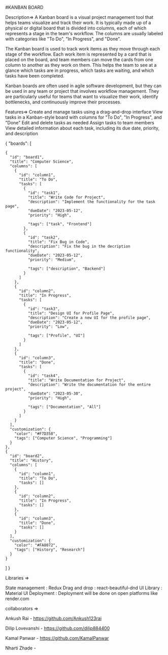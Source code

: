 #KANBAN BOARD

Description=>
A Kanban board is a visual project management tool that helps teams visualize and track their work. It is typically made up of a physical or digital board that is divided into columns, each of which represents a stage in the team's workflow. The columns are usually labeled with categories like "To Do", "In Progress", and "Done".

The Kanban board is used to track work items as they move through each stage of the workflow. Each work item is represented by a card that is placed on the board, and team members can move the cards from one column to another as they work on them. This helps the team to see at a glance which tasks are in progress, which tasks are waiting, and which tasks have been completed.

Kanban boards are often used in agile software development, but they can be used in any team or project that involves workflow management. They are particularly useful for teams that want to visualize their work, identify bottlenecks, and continuously improve their processes.

Features=>
Create and manage tasks using a drag-and-drop interface
View tasks in a Kanban-style board with columns for "To Do", "In Progress", and "Done"
Edit and delete tasks as needed
Assign tasks to team members
View detailed information about each task, including its due date, priority, and description


{
  "boards": [
  
  
    {
      "id": "board1",
      "title": "Computer Science",
      "columns": [
        {
          "id": "column1",
          "title": "To Do",
          "tasks": [
            {
              "id": "task1",
              "title": "Write Code for Project",
              "description": "Implement the functionality for the task page",
              "dueDate": "2023-05-12",
              "priority": "High",
             
              "tags": ["task", "Frontend"]
            },
            {
              "id": "task2",
              "title": "Fix Bug in Code",
              "description": "Fix the bug in the decription functionality",
              "dueDate": "2023-05-12",
              "priority": "Medium",
              
              "tags": ["description", "Backend"]
            }
          ]
        },
        {
          "id": "column2",
          "title": "In Progress",
          "tasks": [
            {
              "id": "task3",
              "title": "Design UI for Profile Page",
              "description": "Create a new UI for the profile page",
              "dueDate": "2023-05-12",
              "priority": "Low",
           
              "tags": ["Profile", "UI"]
            }
          ]
        },
        {
          "id": "column3",
          "title": "Done",
          "tasks": [
            {
              "id": "task4",
              "title": "Write Documentation for Project",
              "description": "Write the documentation for the entire project",
              "dueDate": "2023-05-30",
              "priority": "High",
             
              "tags": ["Documentation", "All"]
            }
          ]
        }
      ],
      "customization": {
        "color": "#F7D358",
        "tags": ["Computer Science", "Programming"]
      }
    },
    {
      "id": "board2",
      "title": "History",
      "columns": [
        {
          "id": "column1",
          "title": "To Do",
          "tasks": []
        },
        {
          "id": "column2",
          "title": "In Progress",
          "tasks": []
        },
        {
          "id": "column3",
          "title": "Done",
          "tasks": []
        }
      ],
      "customization": {
        "color": "#FA8072",
        "tags": ["History", "Research"]
      }
    }
  ]
}


Libraries =>

State management : Redux
Drag and drop : react-beautiful-dnd
UI Library : Material UI
Deployment : Deployment will be done on open platforms like render.com


collaborators =>

Ankush Rai - https://github.com/Ankush123rai

Dilip Lovevanshi - https://github.com/dilip884400

Kamal Panwar - https://github.com/KamalPanwar

Nharti Zhade - 
